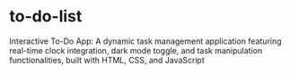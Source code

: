 # to-do-list
Interactive To-Do App: A dynamic task management application featuring real-time clock integration, dark mode toggle, and task manipulation functionalities, built with HTML, CSS, and JavaScript
